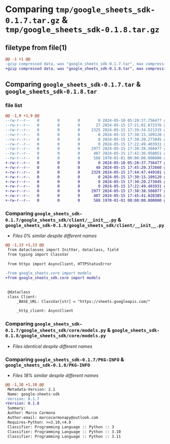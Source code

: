 # Comparing `tmp/google_sheets_sdk-0.1.7.tar.gz` & `tmp/google_sheets_sdk-0.1.8.tar.gz`

## filetype from file(1)

```diff
@@ -1 +1 @@
-gzip compressed data, was "google_sheets_sdk-0.1.7.tar", max compression
+gzip compressed data, was "google_sheets_sdk-0.1.8.tar", max compression
```

## Comparing `google_sheets_sdk-0.1.7.tar` & `google_sheets_sdk-0.1.8.tar`

### file list

```diff
@@ -1,9 +1,9 @@
--rw-r--r--   0        0        0        0 2024-05-10 05:20:37.756477 google_sheets_sdk-0.1.7/README.md
--rw-r--r--   0        0        0       27 2024-05-15 17:21:02.673376 google_sheets_sdk-0.1.7/google_sheets_sdk/__init__.py
--rw-r--r--   0        0        0     2325 2024-05-15 17:39:34.521315 google_sheets_sdk-0.1.7/google_sheets_sdk/client/__init__.py
--rw-r--r--   0        0        0        0 2024-05-15 17:30:15.109120 google_sheets_sdk-0.1.7/google_sheets_sdk/common/__init__.py
--rw-r--r--   0        0        0        0 2024-05-15 17:30:20.273045 google_sheets_sdk-0.1.7/google_sheets_sdk/common/exceptions.py
--rw-r--r--   0        0        0        0 2024-05-15 17:22:49.403931 google_sheets_sdk-0.1.7/google_sheets_sdk/core/__init__.py
--rw-r--r--   0        0        0     2977 2024-05-15 17:38:38.566077 google_sheets_sdk-0.1.7/google_sheets_sdk/core/models.py
--rw-r--r--   0        0        0      407 2024-05-15 17:42:36.950851 google_sheets_sdk-0.1.7/pyproject.toml
--rw-r--r--   0        0        0      588 1970-01-01 00:00:00.000000 google_sheets_sdk-0.1.7/PKG-INFO
+-rw-r--r--   0        0        0        0 2024-05-10 05:20:37.756477 google_sheets_sdk-0.1.8/README.md
+-rw-r--r--   0        0        0       48 2024-05-15 17:45:20.372660 google_sheets_sdk-0.1.8/google_sheets_sdk/__init__.py
+-rw-r--r--   0        0        0     2329 2024-05-15 17:44:47.449101 google_sheets_sdk-0.1.8/google_sheets_sdk/client/__init__.py
+-rw-r--r--   0        0        0        0 2024-05-15 17:30:15.109120 google_sheets_sdk-0.1.8/google_sheets_sdk/common/__init__.py
+-rw-r--r--   0        0        0        0 2024-05-15 17:30:20.273045 google_sheets_sdk-0.1.8/google_sheets_sdk/common/exceptions.py
+-rw-r--r--   0        0        0        0 2024-05-15 17:22:49.403931 google_sheets_sdk-0.1.8/google_sheets_sdk/core/__init__.py
+-rw-r--r--   0        0        0     2977 2024-05-15 17:38:38.566077 google_sheets_sdk-0.1.8/google_sheets_sdk/core/models.py
+-rw-r--r--   0        0        0      407 2024-05-15 17:45:41.028385 google_sheets_sdk-0.1.8/pyproject.toml
+-rw-r--r--   0        0        0      588 1970-01-01 00:00:00.000000 google_sheets_sdk-0.1.8/PKG-INFO
```

### Comparing `google_sheets_sdk-0.1.7/google_sheets_sdk/client/__init__.py` & `google_sheets_sdk-0.1.8/google_sheets_sdk/client/__init__.py`

 * *Files 0% similar despite different names*

```diff
@@ -1,13 +1,13 @@
 from dataclasses import InitVar, dataclass, field
 from typing import ClassVar
 
 from httpx import AsyncClient, HTTPStatusError
 
-from google_sheets.core import models
+from google_sheets_sdk.core import models
 
 
 @dataclass
 class Client:
     _BASE_URL: ClassVar[str] = "https://sheets.googleapis.com/"
 
     _http_client: AsyncClient
```

### Comparing `google_sheets_sdk-0.1.7/google_sheets_sdk/core/models.py` & `google_sheets_sdk-0.1.8/google_sheets_sdk/core/models.py`

 * *Files identical despite different names*

### Comparing `google_sheets_sdk-0.1.7/PKG-INFO` & `google_sheets_sdk-0.1.8/PKG-INFO`

 * *Files 18% similar despite different names*

```diff
@@ -1,10 +1,10 @@
 Metadata-Version: 2.1
 Name: google-sheets-sdk
-Version: 0.1.7
+Version: 0.1.8
 Summary: 
 Author: Marco Carmona
 Author-email: marcocarmonapy@outlook.com
 Requires-Python: >=3.10,<4.0
 Classifier: Programming Language :: Python :: 3
 Classifier: Programming Language :: Python :: 3.10
 Classifier: Programming Language :: Python :: 3.11
```

